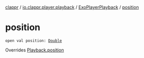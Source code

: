 [clappr](../../index.md) / [io.clappr.player.playback](../index.md) / [ExoPlayerPlayback](index.md) / [position](.)

# position

`open val position: `[`Double`](https://kotlinlang.org/api/latest/jvm/stdlib/kotlin/-double/index.html)

Overrides [Playback.position](../../io.clappr.player.components/-playback/position.md)

